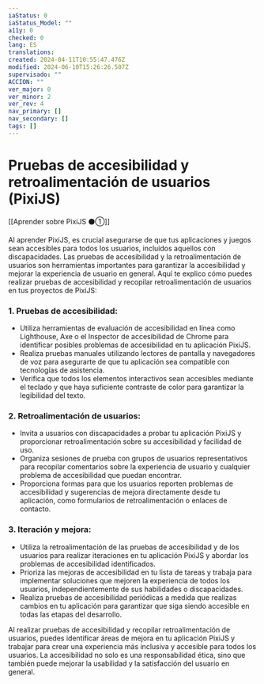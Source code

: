 ```yaml
---
iaStatus: 0
iaStatus_Model: ""
a11y: 0
checked: 0
lang: ES
translations: 
created: 2024-04-11T10:55:47.476Z
modified: 2024-06-10T15:26:26.507Z
supervisado: ""
ACCION: ""
ver_major: 0
ver_minor: 2
ver_rev: 4
nav_primary: []
nav_secondary: []
tags: []
---
```

# Pruebas de accesibilidad y retroalimentación de usuarios (PixiJS)

[[Aprender sobre PixiJS ⚫①]]

Al aprender PixiJS, es crucial asegurarse de que tus aplicaciones y juegos sean accesibles para todos los usuarios, incluidos aquellos con discapacidades. Las pruebas de accesibilidad y la retroalimentación de usuarios son herramientas importantes para garantizar la accesibilidad y mejorar la experiencia de usuario en general. Aquí te explico cómo puedes realizar pruebas de accesibilidad y recopilar retroalimentación de usuarios en tus proyectos de PixiJS:

### 1. Pruebas de accesibilidad:
   - Utiliza herramientas de evaluación de accesibilidad en línea como Lighthouse, Axe o el Inspector de accesibilidad de Chrome para identificar posibles problemas de accesibilidad en tu aplicación PixiJS.
   - Realiza pruebas manuales utilizando lectores de pantalla y navegadores de voz para asegurarte de que tu aplicación sea compatible con tecnologías de asistencia.
   - Verifica que todos los elementos interactivos sean accesibles mediante el teclado y que haya suficiente contraste de color para garantizar la legibilidad del texto.

### 2. Retroalimentación de usuarios:
   - Invita a usuarios con discapacidades a probar tu aplicación PixiJS y proporcionar retroalimentación sobre su accesibilidad y facilidad de uso.
   - Organiza sesiones de prueba con grupos de usuarios representativos para recopilar comentarios sobre la experiencia de usuario y cualquier problema de accesibilidad que puedan encontrar.
   - Proporciona formas para que los usuarios reporten problemas de accesibilidad y sugerencias de mejora directamente desde tu aplicación, como formularios de retroalimentación o enlaces de contacto.

### 3. Iteración y mejora:
   - Utiliza la retroalimentación de las pruebas de accesibilidad y de los usuarios para realizar iteraciones en tu aplicación PixiJS y abordar los problemas de accesibilidad identificados.
   - Prioriza las mejoras de accesibilidad en tu lista de tareas y trabaja para implementar soluciones que mejoren la experiencia de todos los usuarios, independientemente de sus habilidades o discapacidades.
   - Realiza pruebas de accesibilidad periódicas a medida que realizas cambios en tu aplicación para garantizar que siga siendo accesible en todas las etapas del desarrollo.

Al realizar pruebas de accesibilidad y recopilar retroalimentación de usuarios, puedes identificar áreas de mejora en tu aplicación PixiJS y trabajar para crear una experiencia más inclusiva y accesible para todos los usuarios. La accesibilidad no solo es una responsabilidad ética, sino que también puede mejorar la usabilidad y la satisfacción del usuario en general.